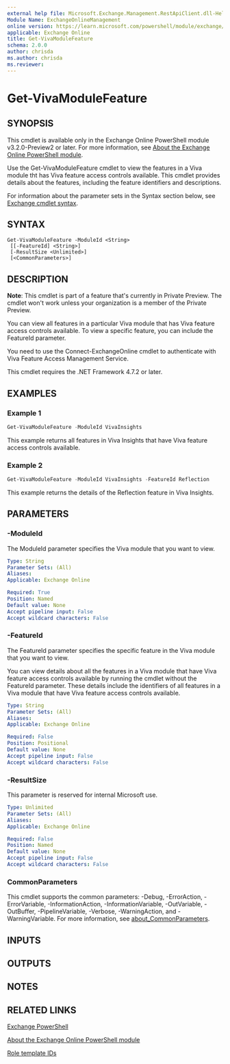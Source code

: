 ```yaml
---
external help file: Microsoft.Exchange.Management.RestApiClient.dll-Help.xml
Module Name: ExchangeOnlineManagement
online version: https://learn.microsoft.com/powershell/module/exchange/get-vivamodulefeature
applicable: Exchange Online
title: Get-VivaModuleFeature
schema: 2.0.0
author: chrisda
ms.author: chrisda
ms.reviewer:
---
```



# Get-VivaModuleFeature

## SYNOPSIS
This cmdlet is available only in the Exchange Online PowerShell module v3.2.0-Preview2 or later. For more information, see [About the Exchange Online PowerShell module](https://aka.ms/exov3-module).

Use the Get-VivaModuleFeature cmdlet to view the features in a Viva module tht has Viva feature access controls available. This cmdlet provides details about the features, including the feature identifiers and descriptions.

For information about the parameter sets in the Syntax section below, see [Exchange cmdlet syntax](https://learn.microsoft.com/powershell/exchange/exchange-cmdlet-syntax).

## SYNTAX

```
Get-VivaModuleFeature -ModuleId <String>
 [[-FeatureId] <String>]
 [-ResultSize <Unlimited>]
 [<CommonParameters>]
```

## DESCRIPTION
**Note**: This cmdlet is part of a feature that's currently in Private Preview. The cmdlet won't work unless your organization is a member of the Private Preview.

You can view all features in a particular Viva module that has Viva feature access controls available. To view a specific feature, you can include the FeatureId parameter.

You need to use the Connect-ExchangeOnline cmdlet to authenticate with Viva Feature Access Management Service.

This cmdlet requires the .NET Framework 4.7.2 or later.

## EXAMPLES

### Example 1
```powershell
Get-VivaModuleFeature -ModuleId VivaInsights
```

This example returns all features in Viva Insights that have Viva feature access controls available.

### Example 2
```powershell
Get-VivaModuleFeature -ModuleId VivaInsights -FeatureId Reflection
```

This example returns the details of the Reflection feature in Viva Insights.

## PARAMETERS

### -ModuleId
The ModuleId parameter specifies the Viva module that you want to view.

```yaml
Type: String
Parameter Sets: (All)
Aliases:
Applicable: Exchange Online

Required: True
Position: Named
Default value: None
Accept pipeline input: False
Accept wildcard characters: False
```

### -FeatureId
The FeatureId parameter specifies the specific feature in the Viva module that you want to view.

You can view details about all the features in a Viva module that have Viva feature access controls available by running the cmdlet without the FeatureId parameter. These details include the identifiers of all features in a Viva module that have Viva feature access controls available.

```yaml
Type: String
Parameter Sets: (All)
Aliases:
Applicable: Exchange Online

Required: False
Position: Positional
Default value: None
Accept pipeline input: False
Accept wildcard characters: False
```

### -ResultSize
This parameter is reserved for internal Microsoft use.

```yaml
Type: Unlimited
Parameter Sets: (All)
Aliases:
Applicable: Exchange Online

Required: False
Position: Named
Default value: None
Accept pipeline input: False
Accept wildcard characters: False
```

### CommonParameters
This cmdlet supports the common parameters: -Debug, -ErrorAction, -ErrorVariable, -InformationAction, -InformationVariable, -OutVariable, -OutBuffer, -PipelineVariable, -Verbose, -WarningAction, and -WarningVariable. For more information, see [about_CommonParameters](https://go.microsoft.com/fwlink/p/?LinkID=113216).

## INPUTS

## OUTPUTS

## NOTES

## RELATED LINKS

[Exchange PowerShell](https://learn.microsoft.com/powershell/module/exchange)

[About the Exchange Online PowerShell module](https://learn.microsoft.com/powershell/exchange/exchange-online-powershell-v2#updates-for-the-exo-v3-module)

[Role template IDs](https://learn.microsoft.com/azure/active-directory/roles/permissions-reference#role-template-ids)
